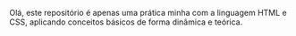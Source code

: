 Olá, este repositório é apenas uma prática minha com a linguagem HTML e CSS, aplicando conceitos básicos de forma dinâmica e teórica.            
